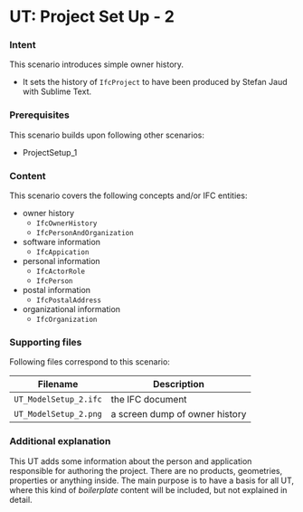 
# UT: Project Set Up - 2

### Intent

This scenario introduces simple owner history. 
- It sets the history of `IfcProject` to have been produced by Stefan Jaud with Sublime Text.

### Prerequisites

This scenario builds upon following other scenarios:
- ProjectSetup_1

### Content

This scenario covers the following concepts and/or IFC entities:
- owner history
  - `IfcOwnerHistory`
  - `IfcPersonAndOrganization`
- software information
  - `IfcAppication`
- personal information
  - `IfcActorRole`
  - `IfcPerson`
- postal information
  - `IfcPostalAddress`
- organizational information
  - `IfcOrganization`

### Supporting files

Following files correspond to this scenario:

| Filename                          | Description                               |
|-----------------------------------|-------------------------------------------|
| `UT_ModelSetup_2.ifc`           | the IFC document							|
| `UT_ModelSetup_2.png`			| a screen dump of owner history			|

### Additional explanation

This UT adds some information about the person and application responsible for authoring the project.
There are no products, geometries, properties or anything inside.
The main purpose is to have a basis for all UT, where this kind of *boilerplate* content will be included, but not explained in detail.